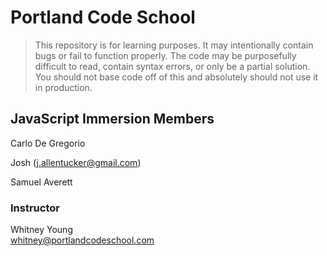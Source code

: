 # Portland Code School

> This repository is for learning purposes. It may intentionally contain bugs or
fail to function properly. The code may be purposefully difficult to read,
contain syntax errors, or only be a partial solution. You should not base code
off of this and absolutely should not use it in production.

## JavaScript Immersion Members
Carlo De Gregorio

Josh (j.allentucker@gmail.com)

Samuel Averett

### Instructor

Whitney Young  
whitney@portlandcodeschool.com


